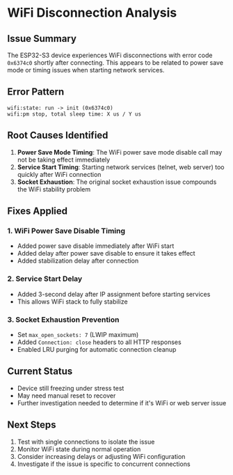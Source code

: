 # WiFi Disconnection Analysis

## Issue Summary
The ESP32-S3 device experiences WiFi disconnections with error code `0x6374c0` shortly after connecting. This appears to be related to power save mode or timing issues when starting network services.

## Error Pattern
```
wifi:state: run -> init (0x6374c0)
wifi:pm stop, total sleep time: X us / Y us
```

## Root Causes Identified

1. **Power Save Mode Timing**: The WiFi power save mode disable call may not be taking effect immediately
2. **Service Start Timing**: Starting network services (telnet, web server) too quickly after WiFi connection
3. **Socket Exhaustion**: The original socket exhaustion issue compounds the WiFi stability problem

## Fixes Applied

### 1. WiFi Power Save Disable Timing
- Added power save disable immediately after WiFi start
- Added delay after power save disable to ensure it takes effect
- Added stabilization delay after connection

### 2. Service Start Delay
- Added 3-second delay after IP assignment before starting services
- This allows WiFi stack to fully stabilize

### 3. Socket Exhaustion Prevention
- Set `max_open_sockets: 7` (LWIP maximum)
- Added `Connection: close` headers to all HTTP responses
- Enabled LRU purging for automatic connection cleanup

## Current Status
- Device still freezing under stress test
- May need manual reset to recover
- Further investigation needed to determine if it's WiFi or web server issue

## Next Steps
1. Test with single connections to isolate the issue
2. Monitor WiFi state during normal operation
3. Consider increasing delays or adjusting WiFi configuration
4. Investigate if the issue is specific to concurrent connections